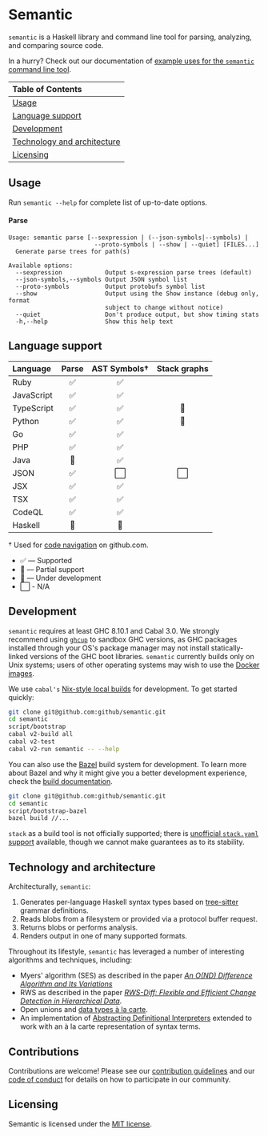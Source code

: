 # Semantic

`semantic` is a Haskell library and command line tool for parsing, analyzing, and comparing source code.

In a hurry? Check out our documentation of [example uses for the `semantic` command line tool](docs/examples.md).

| Table of Contents |
| :------------- |
| [Usage](#usage) |
| [Language support](#language-support) |
| [Development](#development) |
| [Technology and architecture](#technology-and-architecture) |
| [Licensing](#licensing) |

## Usage

Run `semantic --help` for complete list of up-to-date options.

#### Parse
```
Usage: semantic parse [--sexpression | (--json-symbols|--symbols) |
                        --proto-symbols | --show | --quiet] [FILES...]
  Generate parse trees for path(s)

Available options:
  --sexpression            Output s-expression parse trees (default)
  --json-symbols,--symbols Output JSON symbol list
  --proto-symbols          Output protobufs symbol list
  --show                   Output using the Show instance (debug only, format
                           subject to change without notice)
  --quiet                  Don't produce output, but show timing stats
  -h,--help                Show this help text
   ```

## Language support

| Language       | Parse | AST Symbols† | Stack graphs |
| :------------- | :---: | :---:        | :---:        |
| Ruby           | ✅    | ✅           | |
| JavaScript     | ✅    | ✅           | |
| TypeScript     | ✅    | ✅           | 🚧 |
| Python         | ✅    | ✅           | 🚧 |
| Go             | ✅    | ✅           | |
| PHP            | ✅    | ✅           | |
| Java           | 🚧    | ✅           | |
| JSON           | ✅    | ⬜️           | ⬜️ |
| JSX            | ✅    | ✅           | |
| TSX            | ✅    | ✅           | |
| CodeQL         | ✅    | ✅           | |
| Haskell        | 🚧    | 🚧           | |

† Used for [code navigation](https://help.github.com/en/github/managing-files-in-a-repository/navigating-code-on-github) on github.com.
* ✅ — Supported
* 🔶 — Partial support
* 🚧 — Under development
* ⬜ - N/A ️


## Development

`semantic` requires at least GHC 8.10.1 and Cabal 3.0. We strongly recommend using [`ghcup`][ghcup] to sandbox GHC versions, as GHC packages installed through your OS's package manager may not install statically-linked versions of the GHC boot libraries. `semantic` currently builds only on Unix systems; users of other operating systems may wish to use the [Docker images](https://github.com/github/semantic/packages/11609).

We use `cabal's` [Nix-style local builds][nix] for development. To get started quickly:

```bash
git clone git@github.com:github/semantic.git
cd semantic
script/bootstrap
cabal v2-build all
cabal v2-test
cabal v2-run semantic -- --help
```

You can also use the [Bazel](https://bazel.build) build system for development. To learn more about Bazel and why it might give you a better development experience, check the [build documentation](docs/build.md).

``` bash
git clone git@github.com:github/semantic.git
cd semantic
script/bootstrap-bazel
bazel build //...
```


 `stack` as a build tool is not officially supported; there is [unofficial `stack.yaml` support](https://github.com/jkachmar/semantic-stack-yaml) available, though we cannot make guarantees as to its stability.

[nix]: https://www.haskell.org/cabal/users-guide/nix-local-build-overview.html
[ghcup]: https://www.haskell.org/ghcup/

## Technology and architecture

Architecturally, `semantic`:
1. Generates per-language Haskell syntax types based on [tree-sitter](https://github.com/tree-sitter/tree-sitter) grammar definitions.
2. Reads blobs from a filesystem or provided via a protocol buffer request.
3. Returns blobs or performs analysis.
4. Renders output in one of many supported formats.

Throughout its lifestyle, `semantic` has leveraged a number of interesting algorithms and techniques, including:

- Myers' algorithm (SES) as described in the paper [*An O(ND) Difference Algorithm and Its Variations*][SES]
- RWS as described in the paper [*RWS-Diff: Flexible and Efficient Change Detection in Hierarchical Data*][RWS].
- Open unions and [data types à la carte](http://www.cs.ru.nl/~W.Swierstra/Publications/DataTypesALaCarte.pdf).
- An implementation of [Abstracting Definitional Interpreters][adi] extended to work with an à la carte representation of syntax terms.

[SES]: http://www.xmailserver.org/diff2.pdf
[RWS]: https://db.in.tum.de/~finis/papers/RWS-Diff.pdf
[adi]: https://plum-umd.github.io/abstracting-definitional-interpreters/
[tree-sitter]: https://github.com/tree-sitter/tree-sitter

## Contributions

Contributions are welcome!  Please see our [contribution
guidelines](CONTRIBUTING.md) and our [code of conduct](CODE_OF_CONDUCT.md) for
details on how to participate in our community.

## Licensing

Semantic is licensed under the [MIT license](LICENSE).
